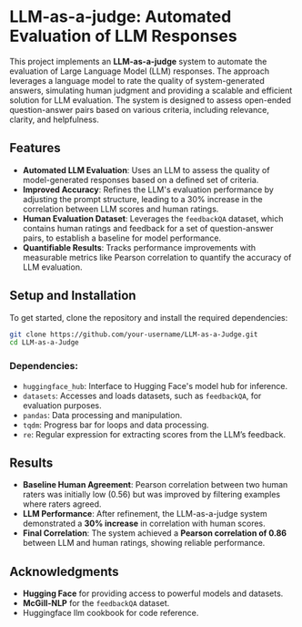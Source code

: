 # LLM-as-a-judge: Automated Evaluation of LLM Responses

This project implements an **LLM-as-a-judge** system to automate the evaluation of Large Language Model (LLM) responses. The approach leverages a language model to rate the quality of system-generated answers, simulating human judgment and providing a scalable and efficient solution for LLM evaluation. The system is designed to assess open-ended question-answer pairs based on various criteria, including relevance, clarity, and helpfulness.

## Features

- **Automated LLM Evaluation**: Uses an LLM to assess the quality of model-generated responses based on a defined set of criteria.
- **Improved Accuracy**: Refines the LLM's evaluation performance by adjusting the prompt structure, leading to a 30% increase in the correlation between LLM scores and human ratings.
- **Human Evaluation Dataset**: Leverages the `feedbackQA` dataset, which contains human ratings and feedback for a set of question-answer pairs, to establish a baseline for model performance.
- **Quantifiable Results**: Tracks performance improvements with measurable metrics like Pearson correlation to quantify the accuracy of LLM evaluation.

## Setup and Installation

To get started, clone the repository and install the required dependencies:

```bash
git clone https://github.com/your-username/LLM-as-a-Judge.git
cd LLM-as-a-Judge
```

### Dependencies:
- `huggingface_hub`: Interface to Hugging Face's model hub for inference.
- `datasets`: Accesses and loads datasets, such as `feedbackQA`, for evaluation purposes.
- `pandas`: Data processing and manipulation.
- `tqdm`: Progress bar for loops and data processing.
- `re`: Regular expression for extracting scores from the LLM’s feedback.

## Results

- **Baseline Human Agreement**: Pearson correlation between two human raters was initially low (0.56) but was improved by filtering examples where raters agreed.
- **LLM Performance**: After refinement, the LLM-as-a-judge system demonstrated a **30% increase** in correlation with human scores.
- **Final Correlation**: The system achieved a **Pearson correlation of 0.86** between LLM and human ratings, showing reliable performance.

## Acknowledgments

- **Hugging Face** for providing access to powerful models and datasets.
- **McGill-NLP** for the `feedbackQA` dataset.
- Huggingface llm cookbook for code reference.
